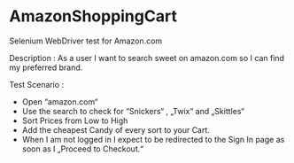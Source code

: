 # AmazonShoppingCart
Selenium WebDriver test for Amazon.com 

Description : 
As a user I want to search sweet on amazon.com so I can find my preferred brand.

Test Scenario :

- Open “amazon.com“
- Use the search to check for “Snickers“ , „Twix“
and „Skittles“
- Sort Prices from Low to High
- Add the cheapest Candy of every sort to
your Cart.
- When I am not logged in I expect to be
redirected to the Sign In page as soon as I
„Proceed to Checkout.“

